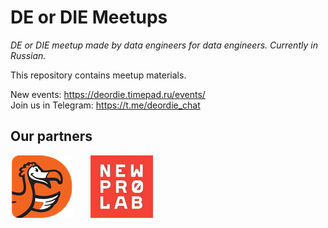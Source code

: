# DE or DIE Meetups

_DE or DIE meetup made by data engineers for data engineers. Currently in Russian._

This repository contains meetup materials.

New events: <https://deordie.timepad.ru/events/>  
Join us in Telegram: <https://t.me/deordie_chat>

## Our partners

[![dp_logo]][dp_link]&emsp;&emsp;[![nlp_logo]][nlp_link]

[dp_link]: https://dodopizza.dev/ "Dodo Pizza Engineering"
[dp_logo]: images/dodopizza_partner.png "Dodo Pizza Engineering"
[nlp_link]: https://newprolab.com/ "New Professions Lab"
[nlp_logo]: images/newprolab_partner.jpg "New Professions Lab"

